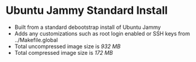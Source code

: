 # Ubuntu Jammy Standard Install

- Built from a standard debootstrap install of Ubuntu Jammy
- Adds any customizations such as root login enabled or SSH keys from ../Makefile.global
- Total uncompressed image size is *932 MB*
- Total compressed image size is *172 MB*
